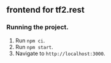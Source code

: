 ## frontend for tf2.rest

### Running the project.
1. Run `npm ci`.
2. Run `npm start`.
3. Navigate to `http://localhost:3000`. 
